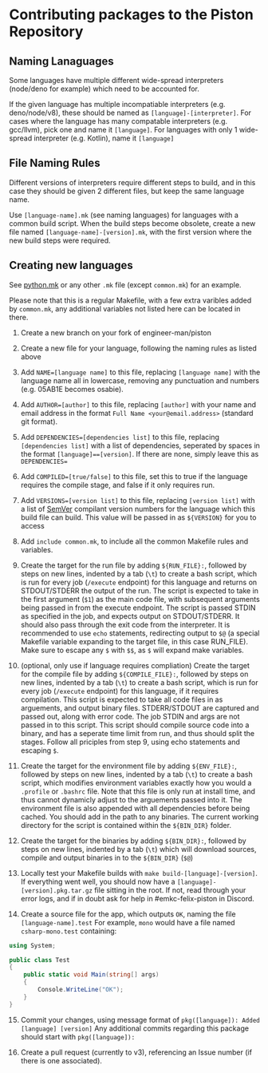 # Contributing packages to the Piston Repository

## Naming Lanaguages

Some languages have multiple different wide-spread interpreters (node/deno for example) which need to be accounted for.

If the given language has multiple incompatiable interpreters (e.g. deno/node/v8), these should be named as `[language]-[interpreter]`.
For cases where the language has many compatable interpreters (e.g. gcc/llvm), pick one and name it `[language]`.
For languages with only 1 wide-spread interpreter (e.g. Kotlin), name it `[language]`

## File Naming Rules

Different versions of interpreters require different steps to build, and in this case they should be given 2 different files, but keep the same language name.

Use `[language-name].mk` (see naming languages) for languages with a common build script.
When the build steps become obsolete, create a new file named `[language-name]-[version].mk`, with the first version where the new build steps were required.

## Creating new languages

See [python.mk](python.mk) or any other `.mk` file (except `common.mk`) for an example.

Please note that this is a regular Makefile, with a few extra varibles added by `common.mk`, any additional variables not listed here can be located in there.

1. Create a new branch on your fork of engineer-man/piston

2. Create a new file for your language, following the naming rules as listed above

3. Add `NAME=[language name]` to this file, replacing `[language name]` with the language name all in lowercase, removing any punctuation and numbers (e.g. 05AB1E becomes osabie).

4. Add `AUTHOR=[author]` to this file, replacing `[author]` with your name and email address in the format `Full Name <your@email.address>` (standard git format).

5. Add `DEPENDENCIES=[dependencies list]` to this file, replacing `[dependencies list]` with a list of dependencies, seperated by spaces in the format `[language]==[version]`. If there are none, simply leave this as `DEPENDENCIES=`

6. Add `COMPILED=[true/false]` to this file, set this to true if the language requires the compile stage, and false if it only requires run.

7. Add `VERSIONS=[version list]` to this file, replacing `[version list]` with a list of [SemVer](https://semver.org/) compilant version numbers for the language which this build file can build. This value will be passed in as `${VERSION}` for you to access

8. Add `include common.mk`, to include all the common Makefile rules and variables.

9. Create the target for the run file by adding `${RUN_FILE}:`, followed by steps on new lines, indented by a tab (`\t`) to create a bash script, which is run for every job (`/execute` endpoint) for this language and returns on STDOUT/STDERR the output of the run.
The script is expected to take in the first argument (`$1`) as the main code file, with subsequent arguments being passed in from the execute endpoint.
The script is passed STDIN as specified in the job, and expects output on STDOUT/STDERR. It should also pass through the exit code from the interpreter.
It is recommended to use `echo` statements, redirecting output to `$@` (a special Makefile variable expanding to the target file, in this case RUN_FILE).
Make sure to escape any `$` with `$$`, as `$` will expand make variables.

10. (optional, only use if language requires compliation)
Create the target for the compile file by adding `${COMPILE_FILE}:`, followed by steps on new lines, indented by a tab (`\t`) to create a bash script, which is run for every job (`/execute` endpoint) for this language, if it requires compilation.
This script is expected to take all code files in as arguements, and output binary files. STDERR/STDOUT are captured and passed out, along with error code. The job STDIN and args are not passed in to this script.
This script should compile source code into a binary, and has a seperate time limit from run, and thus should split the stages.
Follow all priciples from step 9, using echo statements and escaping `$`.

11. Create the target for the environment file by adding `${ENV_FILE}:`, followed by steps on new lines, indented by a tab (`\t`) to create a bash script, which modifies environment variables exactly how you would a `.profile` or `.bashrc` file. Note that this file is only run at install time, and thus cannot dynamicly adjust to the arguements passed into it.
The environment file is also appended with all dependencies before being cached.
You should add in the path to any binaries. The current working directory for the script is contained within the `${BIN_DIR}` folder.

12. Create the target for the binaries by adding `${BIN_DIR}:`, followed by steps on new lines, indented by a tab (`\t`) which will download sources, compile and output binaries in to the `${BIN_DIR}` (`$@`)

13. Locally test your Makefile builds with `make build-[language]-[version]`.
If everything went well, you should now have a `[language]-[version].pkg.tar.gz` file sitting in the root.
If not, read through your error logs, and if in doubt ask for help in #emkc-felix-piston in Discord.

14. Create a source file for the app, which outputs `OK`, naming the file `[language-name].test`
For example, `mono` would have a file named `csharp-mono.test` containing:
```cs
using System;

public class Test
{
    public static void Main(string[] args)
    {
        Console.WriteLine("OK");
    }
}
```

15. Commit your changes, using message format of `pkg([language]): Added [language] [version]`
Any additional commits regarding this package should start with `pkg([language]): `

16. Create a pull request (currently to v3), referencing an Issue number (if there is one associated).
